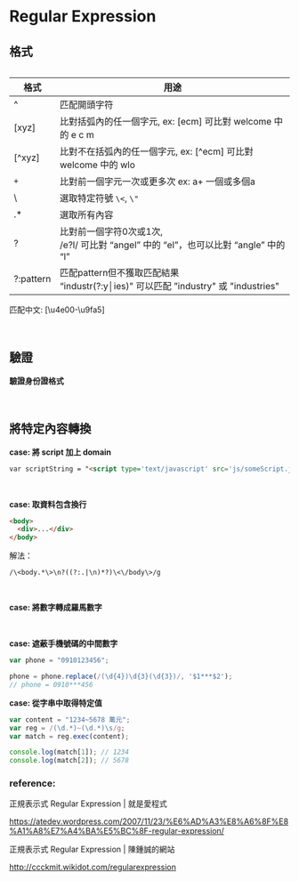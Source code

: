 # Regular Expression

## 格式

<table>
  
</table>

格式      | 用途
--------- | ----
^         | 匹配開頭字符
[xyz]     | 比對括弧內的任一個字元, ex: [ecm] 可比對 welcome 中的 e c m
[^xyz]    | 比對不在括弧內的任一個字元, ex: [^ecm] 可比對 welcome 中的 wlo
`+`       | 比對前一個字元一次或更多次 ex: a+ 一個或多個a
\         | 選取特定符號 ``\<``, ``\"``
.*        | 選取所有內容
?         | 比對前一個字符0次或1次,<br /> /e?l/ 可比對 “angel” 中的 “el”，也可以比對 “angle” 中的 “l”
?:pattern | 匹配pattern但不獲取匹配結果 <br /> “industr(?:y│ies)" 可以匹配 ”industry" 或 "industries"

匹配中文: [\u4e00-\u9fa5]

<br />

## 驗證

**驗證身份證格式**

<br />

## 將特定內容轉換

**case: 將 script 加上 domain**

```html
var scriptString = "<script type='text/javascript' src='js/someScript.js'></script>";

```

<br />

**case: 取資料包含換行**
```html
<body>
  <div>...</div>
</body>
```
解法：

```
/\<body.*\>\n?((?:.|\n)*?)\<\/body\>/g
```

<br />

**case: 將數字轉成羅馬數字**

<br />

**case: 遮蔽手機號碼的中間數字**

```javascript
var phone = "0910123456";

phone = phone.replace(/(\d{4})\d{3}(\d{3})/, '$1***$2');
// phone = 0910***456
```

**case: 從字串中取得特定值**

```javascript
var content = "1234~5678 萬元";
var reg = /(\d.*)~(\d.*)\s/g;
var match = reg.exec(content);

console.log(match[1]); // 1234
console.log(match[2]); // 5678
```

### reference:

正規表示式 Regular Expression | 就是愛程式

https://atedev.wordpress.com/2007/11/23/%E6%AD%A3%E8%A6%8F%E8%A1%A8%E7%A4%BA%E5%BC%8F-regular-expression/

正規表示式 Regular Expression | 陳鍾誠的網站

http://ccckmit.wikidot.com/regularexpression
